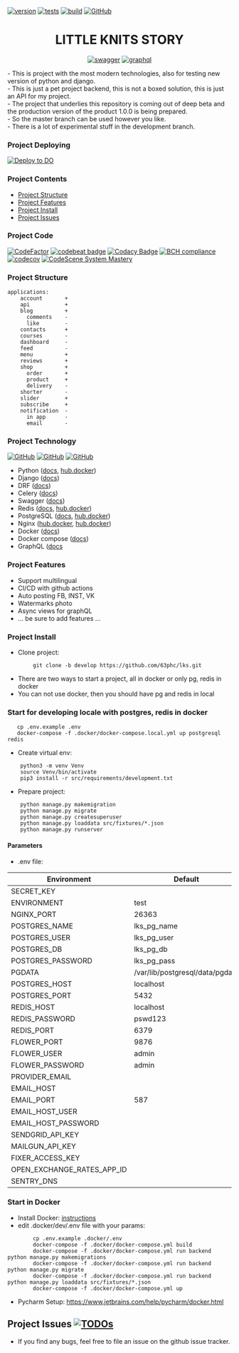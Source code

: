 [![version](https://img.shields.io/badge/version-0.3.105b-green.svg)]()
[![tests](https://github.com/63phc/lks/workflows/tests/badge.svg)](https://github.com/63phc/lks/actions?query=workflow%3Atests)
[![build](https://github.com/63phc/lks/workflows/build/badge.svg)](https://github.com/63phc/lks/actions?query=workflow%3Abuild)
[![GitHub](https://img.shields.io/github/license/mashape/apistatus.svg)](https://github.com/63phc/lks/LICENCE)
<div align="center">
    <h1>LITTLE KNITS STORY</h1>  
    
[![swagger](https://validator.swagger.io/validator?url=http://dev.backend.littleknitsstory.com/)](http://dev.backend.littleknitsstory.com/) 
[![graphql](https://badgen.net/badge/icon/graphql.beta?icon=graphql&label)](http://dev.backend.littleknitsstory.com/api/v2/)
</div>
  - This is project with the most modern technologies, also for testing new version of python and django. <br>
  - This is just a pet project backend, this is not a boxed solution, this is just an API for my project. <br>
  - The project that underlies this repository is coming out of deep beta and the production version of the product 1.0.0 is being prepared. <br>
  - So the master branch can be used however you like. <br>
  - There is a lot of experimental stuff in the development branch.

### Project Deploying 
[![Deploy to DO](https://www.deploytodo.com/do-btn-blue.svg)](https://cloud.digitalocean.com/apps/new?repo=https://github.com/63phc/lks)

### Project Contents

- [Project Structure](#project-structure)
- [Project Features](#project-features)
- [Project Install](#project-install)
- [Project Issues](#project-issues)

### Project Code

[![CodeFactor](https://www.codefactor.io/repository/github/63phc/lks/badge?s=20b5db5dea700723ad3e05f5a2e0e6bb500fda65)](https://www.codefactor.io/repository/github/63phc/lks)
[![codebeat badge](https://codebeat.co/badges/8b6af8ba-2ad4-45bf-a07e-210829951461)](https://codebeat.co/projects/github-com-63phc-lks-develop)
[![Codacy Badge](https://api.codacy.com/project/badge/Grade/79d402edf48b4b8886a47f22cc7e9212)](https://app.codacy.com/manual/pavel.burns/lks)
[![BCH compliance](https://bettercodehub.com/edge/badge/63phc/lks?branch=develop)](https://bettercodehub.com/)
[![codecov](https://codecov.io/gh/63phc/lks/branch/develop/graph/badge.svg)](https://codecov.io/gh/63phc/lks)
[![CodeScene System Mastery](https://codescene.io/projects/9132/status-badges/system-mastery)](https://codescene.io/projects/9132)

### Project Structure
    applications:
        account       + 
        api           + 
        blog          +
          comments    -
          like        - 
        contacts      + 
        courses       - 
        dashboard     - 
        feed          -
        menu          + 
        reviews       + 
        shop          +
          order       +
          product     +
          delivery    -
        shorter       -
        slider        + 
        subscribe     + 
        notification  - 
          in app      - 
          email       -

### Project Technology
[![GitHub](https://badgen.net/badge/python/3.9/blue)](https://github.com/63phc/lks/blob/develop/.docker/Dockerfile#L1)
[![GitHub](https://badgen.net/badge/django/3.1/blue)](https://github.com/63phc/lks/blob/develop/src/requirements/base.txt#L3)
[![GitHub](https://img.shields.io/badge/code%20style-black-ffffff.svg)](https://github.com/psf/black)

* Python ([docs](https://www.python.org/doc/), [hub.docker](https://hub.docker.com/_/python))
* Django ([docs](https://docs.djangoproject.com/en/3.1/))
* DRF ([docs](https://www.django-rest-framework.org))
* Celery ([docs](http://www.celeryproject.org/))
* Swagger ([docs](https://swagger.io/docs/specification/about/))
* Redis ([docs](https://redis.io/documentation), [hub.docker](https://hub.docker.com/_/redis/))
* PostgreSQL ([docs](https://www.postgresql.org/docs/), [hub.docker](https://hub.docker.com/_/postgres/))
* Nginx ([hub.docker](https://docs.nginx.com/), [hub.docker](https://hub.docker.com/_/nginx/))
* Docker ([docs](https://docs.docker.com/))
* Docker compose ([docs](https://docs.docker.com/compose/reference/overview/))
* GraphQL ([docs](https://graphql.org/)

### Project Features
 - Support multilingual
 - CI/CD with github actions
 - Auto posting FB, INST, VK
 - Watermarks photo
 - Async views for graphQL
 - ... be sure to add features ...
 
 
### Project Install
- Clone project:
```
        git clone -b develop https://github.com/63phc/lks.git
```
- There are two ways to start a project, all in docker or only pg, redis in docker
- You can not use docker, then you should have pg and redis in local
 
### Start for developing locale with postgres, redis in docker

```
   cp .env.example .env
   docker-compose -f .docker/docker-compose.local.yml up postgresql redis
```
- Create virtual env:
```
    python3 -m venv Venv
    source Venv/bin/activate
    pip3 install -r src/requirements/development.txt
```

- Prepare project:
```
    python manage.py makemigration
    python manage.py migrate
    python manage.py createsuperuser
    python manage.py loaddata src/fixtures/*.json
    python manage.py runserver
```

#### Parameters

- .env file:

| Environment                | Default                        | Description                                     |
| -------------------------- | ------------------------------ | ----------------------------------------------- |
| SECRET_KEY                 |                                |                                                 |
| ENVIRONMENT                | test                           |                                                 |
| NGINX_PORT                 | 26363                          |                                                 |
| POSTGRES_NAME              | lks_pg_name                    |                                                 |
| POSTGRES_USER              | lks_pg_user                    |                                                 |
| POSTGRES_DB                | lks_pg_db                      |                                                 |
| POSTGRES_PASSWORD          | lks_pg_pass                    |                                                 |
| PGDATA                     | /var/lib/postgresql/data/pgdata|                                                 |
| POSTGRES_HOST              | localhost                      |                                                 |
| POSTGRES_PORT              | 5432                           |                                                 |
| REDIS_HOST                 | localhost                      |                                                 |
| REDIS_PASSWORD             | pswd123                        |                                                 |
| REDIS_PORT                 | 6379                           |                                                 |
| FLOWER_PORT                | 9876                           |                                                 |
| FLOWER_USER                | admin                          |                                                 |
| FLOWER_PASSWORD            | admin                          |                                                 |
| PROVIDER_EMAIL             |                                |                                                 |
| EMAIL_HOST                 |                                |                                                 |
| EMAIL_PORT                 | 587                            |                                                 |
| EMAIL_HOST_USER            |                                |                                                 |
| EMAIL_HOST_PASSWORD        |                                |                                                 |
| SENDGRID_API_KEY           |                                |                                                 |
| MAILGUN_API_KEY            |                                |                                                 |
| FIXER_ACCESS_KEY           |                                |                                                 |
| OPEN_EXCHANGE_RATES_APP_ID |                                |                                                 |
| SENTRY_DNS                 |                                |                                                 |


### Start in Docker

- Install Docker: [instructions](https://docs.docker.com/install/linux/docker-ce/ubuntu/#supported-storage-drivers)
- edit .docker/dev/.env file with your params:
```
        cp .env.example .docker/.env
        docker-compose -f .docker/docker-compose.yml build
        docker-compose -f .docker/docker-compose.yml run backend python manage.py makemigrations
        docker-compose -f .docker/docker-compose.yml run backend python manage.py migrate
        docker-compose -f .docker/docker-compose.yml run backend python manage.py loaddata src/fixtures/*.json
        docker-compose -f .docker/docker-compose.yml up
```
- Pycharm Setup: https://www.jetbrains.com/help/pycharm/docker.html


## Project Issues [![TODOs](https://badgen.net/https/api.tickgit.com/badgen/github.com/63phc/lks)](https://www.tickgit.com/browse?repo=github.com/63phc/lks)
 - If you find any bugs, feel free to file an issue on the github issue tracker.